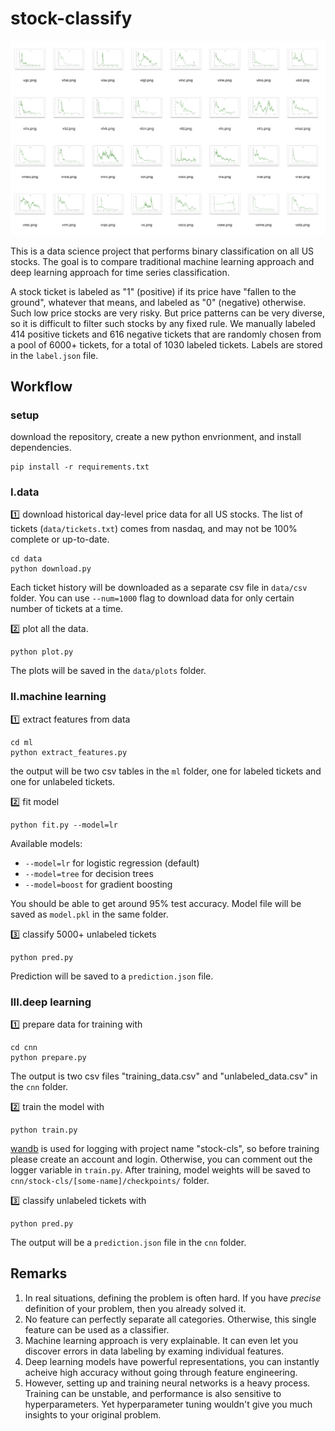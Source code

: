 # stock-classify

![](snap.png)

This is a data science project that performs binary classification on all US stocks. The goal is to compare traditional machine learning approach and deep learning approach for time series classification.

A stock ticket is labeled as "1" (positive) if its price have "fallen to the ground", whatever that means, and labeled as "0" (negative) otherwise. Such low price stocks are very risky. But price patterns can be very diverse, so it is difficult to filter such stocks by any fixed rule. We manually labeled 414 positive tickets and 616 negative tickets that are randomly chosen from a pool of 6000+ tickets, for a total of 1030 labeled tickets. Labels are stored in the `label.json` file.

## Workflow
### setup
download the repository, create a new python envrionment, and install dependencies.
```shell
pip install -r requirements.txt
```

### I.data
1️⃣ download historical day-level price data for all US stocks. The list of tickets (`data/tickets.txt`) comes from nasdaq, and may not be 100% complete or up-to-date.
```shell
cd data
python download.py
```
Each ticket history will be downloaded as a separate csv file in `data/csv` folder. You can use `--num=1000` flag to download data for only certain number of tickets at a time.

2️⃣ plot all the data.
```shell
python plot.py
```
The plots will be saved in the `data/plots` folder.

### II.machine learning
1️⃣ extract features from data 
```shell
cd ml
python extract_features.py
```
the output will be two csv tables in the `ml` folder, one for labeled tickets and one for unlabeled tickets.

2️⃣ fit model
```shell
python fit.py --model=lr
```
Available models:
- `--model=lr` for logistic regression (default)
- `--model=tree` for decision trees
- `--model=boost` for gradient boosting

You should be able to get around 95% test accuracy. Model file will be saved as `model.pkl` in the same folder.

3️⃣ classify 5000+ unlabeled tickets
```shell
python pred.py
```
Prediction will be saved to a `prediction.json` file.

### III.deep learning
1️⃣ prepare data for training with
```shell
cd cnn
python prepare.py
```
The output is two csv files "training_data.csv" and "unlabeled_data.csv" in the `cnn` folder.

2️⃣ train the model with
```shell
python train.py
```
[wandb](https://wandb.ai/) is used for logging with project name "stock-cls", so before training please create an account and login. Otherwise, you can comment out the logger variable in `train.py`. After training, model weights will be saved to `cnn/stock-cls/[some-name]/checkpoints/` folder.

3️⃣ classify unlabeled tickets with
```shell
python pred.py
```
The output will be a `prediction.json` file in the `cnn` folder.

## Remarks
1. In real situations, defining the problem is often hard. If you have _precise_ definition of your problem, then you already solved it.
2. No feature can perfectly separate all categories. Otherwise, this single feature can be used as a classifier.
3. Machine learning approach is very explainable. It can even let you discover errors in data labeling by examing individual features.
4. Deep learning models have powerful representations, you can instantly acheive high accuracy without going through feature engineering. 
5. However, setting up and training neural networks is a heavy process. Training can be unstable, and performance is also sensitive to hyperparameters. Yet hyperparameter tuning wouldn't give you much insights to your original problem. 